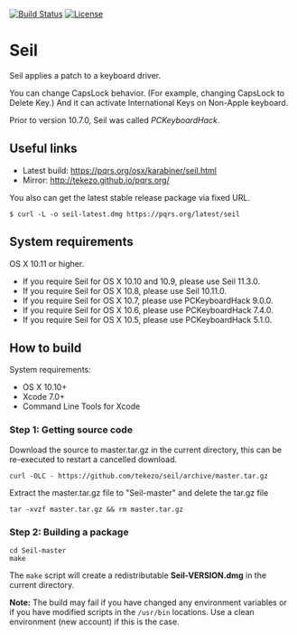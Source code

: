 [![Build Status](https://travis-ci.org/tekezo/Seil.svg?branch=master)](https://travis-ci.org/tekezo/Seil)
[![License](https://img.shields.io/badge/license-Public%20Domain-blue.svg)](https://github.com/tekezo/Seil/blob/master/LICENSE.md)

# Seil

Seil applies a patch to a keyboard driver.

You can change CapsLock behavior. (For example, changing CapsLock to Delete Key.)
And it can activate International Keys on Non-Apple keyboard.

Prior to version 10.7.0, Seil was called *PCKeyboardHack*.


## Useful links

* Latest build: https://pqrs.org/osx/karabiner/seil.html
* Mirror: http://tekezo.github.io/pqrs.org/

You also can get the latest stable release package via fixed URL.

```
$ curl -L -o seil-latest.dmg https://pqrs.org/latest/seil
```

## System requirements

OS X 10.11 or higher.

* If you require Seil for OS X 10.10 and 10.9, please use Seil 11.3.0.
* If you require Seil for OS X 10.8, please use Seil 10.11.0.
* If you require Seil for OS X 10.7, please use PCKeyboardHack 9.0.0.
* If you require Seil for OS X 10.6, please use PCKeyboardHack 7.4.0.
* If you require Seil for OS X 10.5, please use PCKeyboardHack 5.1.0.


## How to build

System requirements:

* OS X 10.10+
* Xcode 7.0+
* Command Line Tools for Xcode


### Step 1: Getting source code

Download the source to master.tar.gz in the current directory, this can be re-executed to restart a cancelled download.

    curl -OLC - https://github.com/tekezo/seil/archive/master.tar.gz

Extract the master.tar.gz file to "Seil-master" and delete the tar.gz file

    tar -xvzf master.tar.gz && rm master.tar.gz

### Step 2: Building a package

    cd Seil-master
    make

The `make` script will create a redistributable **Seil-VERSION.dmg** in the current directory.


**Note:**
The build may fail if you have changed any environment variables or if you have modified scripts in the `/usr/bin` locations. Use a clean environment (new account) if this is the case.
